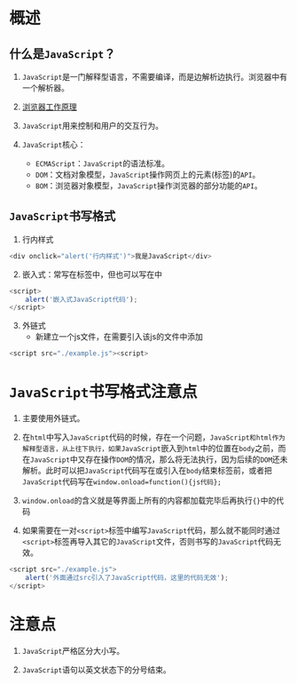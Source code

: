# 概述

## 什么是`JavaScript`？

1. `JavaScript`是一门解释型语言，不需要编译，而是边解析边执行。浏览器中有一个解析器。

2. [浏览器工作原理](https://www.html5rocks.com/en/tutorials/internals/howbrowserswork)

3. `JavaScript`用来控制和用户的交互行为。

4. `JavaScript`核心：
    - `ECMAScript`：`JavaScript`的语法标准。
    - `DOM`：文档对象模型，`JavaScript`操作网页上的元素(标签)的`API`。
    - `BOM`：浏览器对象模型，`JavaScript`操作浏览器的部分功能的`API`。
    
## `JavaScript`书写格式

1. 行内样式
```javascript
<div onclick="alert('行内样式')">我是JavaScript</div>
```

2. 嵌入式：常写在<head>标签中，但也可以写在<body>中
```javascript
<script>
    alert('嵌入式JavaScript代码');
</script>
```

3. 外链式
    - 新建立一个js文件，在需要引入该js的文件中添加
```javascript
<script src="./example.js"><script>
```

# `JavaScript`书写格式注意点

1. 主要使用外链式。

2. 在`html`中写入`JavaScript`代码的时候，存在一个问题，`JavaScript和html作为解释型语言，从上往下执行，如果JavaScript`嵌入到`html`中的位置在`body`之前，而在`JavaScript`中又存在操作`DOM`的情况，那么将无法执行，因为后续的`DOM`还未解析。此时可以把`JavaScript`代码写在或引入在`body`结束标签前，或者把`JavaScript`代码写在`window.onload=function(){js代码};`

3. `window.onload`的含义就是等界面上所有的内容都加载完毕后再执行`{}`中的代码

4. 如果需要在一对`<script>`标签中编写`JavaScript`代码，那么就不能同时通过`<script>`标签再导入其它的`JavaScript`文件，否则书写的`JavaScript`代码无效。
```javascript
<script src="./example.js">
    alert('外面通过src引入了JavaScript代码，这里的代码无效');
</script>
```

# 注意点

1. `JavaScript`严格区分大小写。

2. `JavaScript`语句以英文状态下的分号结束。